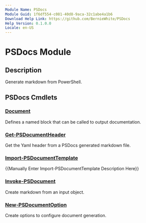 ```yaml
---
Module Name: PSDocs
Module Guid: 1f6df554-c081-40d8-9aca-32c1abe4a1b6
Download Help Link: https://github.com/BernieWhite/PSDocs
Help Version: 0.1.0.0
Locale: en-US
---
```


# PSDocs Module

## Description

Generate markdown from PowerShell.

## PSDocs Cmdlets

### [Document](Document.md)

Defines a named block that can be called to output documentation.

### [Get-PSDocumentHeader](Get-PSDocumentHeader.md)

Get the Yaml header from a PSDocs generated markdown file.

### [Import-PSDocumentTemplate](Import-PSDocumentTemplate.md)

{{Manually Enter Import-PSDocumentTemplate Description Here}}

### [Invoke-PSDocument](Invoke-PSDocument.md)

Create markdown from an input object.

### [New-PSDocumentOption](New-PSDocumentOption.md)

Create options to configure document generation.
